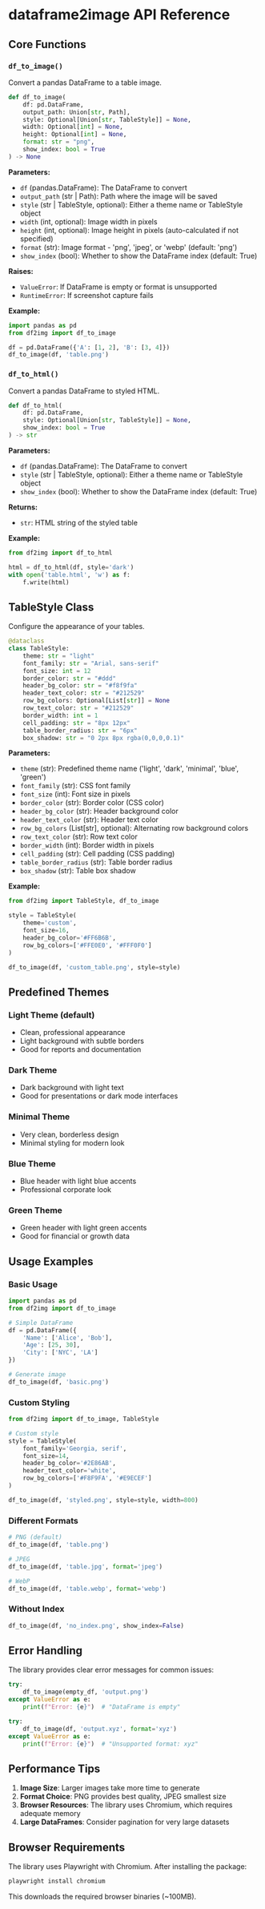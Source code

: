 # dataframe2image API Reference

## Core Functions

### `df_to_image()`

Convert a pandas DataFrame to a table image.

```python
def df_to_image(
    df: pd.DataFrame,
    output_path: Union[str, Path],
    style: Optional[Union[str, TableStyle]] = None,
    width: Optional[int] = None,
    height: Optional[int] = None,
    format: str = "png",
    show_index: bool = True
) -> None
```

**Parameters:**

- `df` (pandas.DataFrame): The DataFrame to convert
- `output_path` (str | Path): Path where the image will be saved
- `style` (str | TableStyle, optional): Either a theme name or TableStyle object
- `width` (int, optional): Image width in pixels
- `height` (int, optional): Image height in pixels (auto-calculated if not specified)
- `format` (str): Image format - 'png', 'jpeg', or 'webp' (default: 'png')
- `show_index` (bool): Whether to show the DataFrame index (default: True)

**Raises:**

- `ValueError`: If DataFrame is empty or format is unsupported
- `RuntimeError`: If screenshot capture fails

**Example:**

```python
import pandas as pd
from df2img import df_to_image

df = pd.DataFrame({'A': [1, 2], 'B': [3, 4]})
df_to_image(df, 'table.png')
```

### `df_to_html()`

Convert a pandas DataFrame to styled HTML.

```python
def df_to_html(
    df: pd.DataFrame,
    style: Optional[Union[str, TableStyle]] = None,
    show_index: bool = True
) -> str
```

**Parameters:**

- `df` (pandas.DataFrame): The DataFrame to convert
- `style` (str | TableStyle, optional): Either a theme name or TableStyle object
- `show_index` (bool): Whether to show the DataFrame index (default: True)

**Returns:**

- `str`: HTML string of the styled table

**Example:**

```python
from df2img import df_to_html

html = df_to_html(df, style='dark')
with open('table.html', 'w') as f:
    f.write(html)
```

## TableStyle Class

Configure the appearance of your tables.

```python
@dataclass
class TableStyle:
    theme: str = "light"
    font_family: str = "Arial, sans-serif"
    font_size: int = 12
    border_color: str = "#ddd"
    header_bg_color: str = "#f8f9fa"
    header_text_color: str = "#212529"
    row_bg_colors: Optional[List[str]] = None
    row_text_color: str = "#212529"
    border_width: int = 1
    cell_padding: str = "8px 12px"
    table_border_radius: str = "6px"
    box_shadow: str = "0 2px 8px rgba(0,0,0,0.1)"
```

**Parameters:**

- `theme` (str): Predefined theme name ('light', 'dark', 'minimal', 'blue', 'green')
- `font_family` (str): CSS font family
- `font_size` (int): Font size in pixels
- `border_color` (str): Border color (CSS color)
- `header_bg_color` (str): Header background color
- `header_text_color` (str): Header text color
- `row_bg_colors` (List[str], optional): Alternating row background colors
- `row_text_color` (str): Row text color
- `border_width` (int): Border width in pixels
- `cell_padding` (str): Cell padding (CSS padding)
- `table_border_radius` (str): Table border radius
- `box_shadow` (str): Table box shadow

**Example:**

```python
from df2img import TableStyle, df_to_image

style = TableStyle(
    theme='custom',
    font_size=16,
    header_bg_color='#FF6B6B',
    row_bg_colors=['#FFE0E0', '#FFF0F0']
)

df_to_image(df, 'custom_table.png', style=style)
```

## Predefined Themes

### Light Theme (default)
- Clean, professional appearance
- Light background with subtle borders
- Good for reports and documentation

### Dark Theme
- Dark background with light text
- Good for presentations or dark mode interfaces

### Minimal Theme
- Very clean, borderless design
- Minimal styling for modern look

### Blue Theme
- Blue header with light blue accents
- Professional corporate look

### Green Theme
- Green header with light green accents
- Good for financial or growth data

## Usage Examples

### Basic Usage

```python
import pandas as pd
from df2img import df_to_image

# Simple DataFrame
df = pd.DataFrame({
    'Name': ['Alice', 'Bob'],
    'Age': [25, 30],
    'City': ['NYC', 'LA']
})

# Generate image
df_to_image(df, 'basic.png')
```

### Custom Styling

```python
from df2img import df_to_image, TableStyle

# Custom style
style = TableStyle(
    font_family='Georgia, serif',
    font_size=14,
    header_bg_color='#2E86AB',
    header_text_color='white',
    row_bg_colors=['#F8F9FA', '#E9ECEF']
)

df_to_image(df, 'styled.png', style=style, width=800)
```

### Different Formats

```python
# PNG (default)
df_to_image(df, 'table.png')

# JPEG
df_to_image(df, 'table.jpg', format='jpeg')

# WebP
df_to_image(df, 'table.webp', format='webp')
```

### Without Index

```python
df_to_image(df, 'no_index.png', show_index=False)
```

## Error Handling

The library provides clear error messages for common issues:

```python
try:
    df_to_image(empty_df, 'output.png')
except ValueError as e:
    print(f"Error: {e}")  # "DataFrame is empty"

try:
    df_to_image(df, 'output.xyz', format='xyz')
except ValueError as e:
    print(f"Error: {e}")  # "Unsupported format: xyz"
```

## Performance Tips

1. **Image Size**: Larger images take more time to generate
2. **Format Choice**: PNG provides best quality, JPEG smallest size
3. **Browser Resources**: The library uses Chromium, which requires adequate memory
4. **Large DataFrames**: Consider pagination for very large datasets

## Browser Requirements

The library uses Playwright with Chromium. After installing the package:

```bash
playwright install chromium
```

This downloads the required browser binaries (~100MB).
